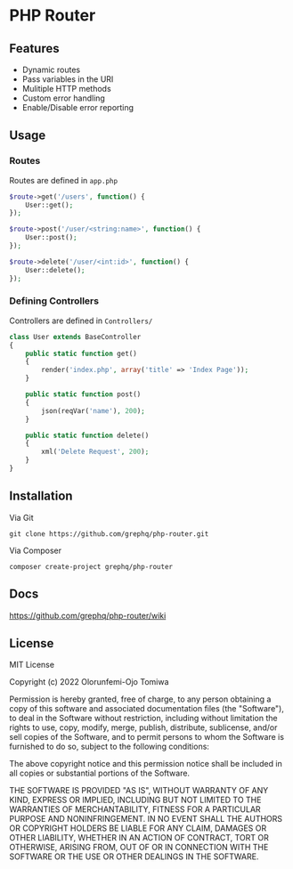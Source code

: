 # PHP Router


## Features
- Dynamic routes
- Pass variables in the URI
- Mulitiple HTTP methods
- Custom error handling
- Enable/Disable error reporting

## Usage
### Routes
Routes are defined in ```app.php```
```php
$route->get('/users', function() {
    User::get();
});

$route->post('/user/<string:name>', function() {
    User::post();
});

$route->delete('/user/<int:id>', function() {
    User::delete();
});
```

### Defining Controllers
Controllers are defined in ```Controllers/```
```php
class User extends BaseController
{
    public static function get()
    {
        render('index.php', array('title' => 'Index Page'));
    }

    public static function post()
    {
        json(reqVar('name'), 200);
    }

    public static function delete()
    {
        xml('Delete Request', 200);
    }
}
```

## Installation
Via Git
```console
git clone https://github.com/grephq/php-router.git
```
Via Composer
```console
composer create-project grephq/php-router
```

## Docs
https://github.com/grephq/php-router/wiki

## License


MIT License

Copyright (c) 2022 Olorunfemi-Ojo Tomiwa

Permission is hereby granted, free of charge, to any person obtaining a copy of this software and associated documentation files (the "Software"), to deal in the Software without restriction, including without limitation the rights to use, copy, modify, merge, publish, distribute, sublicense, and/or sell copies of the Software, and to permit persons to whom the Software is furnished to do so, subject to the following conditions:

The above copyright notice and this permission notice shall be included in all copies or substantial portions of the Software.

THE SOFTWARE IS PROVIDED "AS IS", WITHOUT WARRANTY OF ANY KIND, EXPRESS OR IMPLIED, INCLUDING BUT NOT LIMITED TO THE WARRANTIES OF MERCHANTABILITY, FITNESS FOR A PARTICULAR PURPOSE AND NONINFRINGEMENT. IN NO EVENT SHALL THE AUTHORS OR COPYRIGHT HOLDERS BE LIABLE FOR ANY CLAIM, DAMAGES OR OTHER LIABILITY, WHETHER IN AN ACTION OF CONTRACT, TORT OR OTHERWISE, ARISING FROM, OUT OF OR IN CONNECTION WITH THE SOFTWARE OR THE USE OR OTHER DEALINGS IN THE SOFTWARE.

